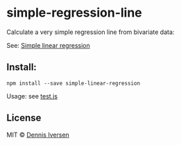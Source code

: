 # simple-regression-line

Calculate a very simple regression line from bivariate data: 

See: [Simple linear regression](https://en.wikipedia.org/wiki/Simple_linear_regression)

## Install: 

    npm install --save simple-linear-regression

Usage: see [test.js](test.js)

## License

MIT © [Dennis Iversen](https://github.com/diversen)
